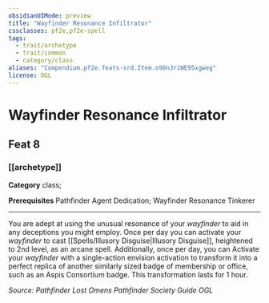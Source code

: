 ```yaml
---
obsidianUIMode: preview
title: "Wayfinder Resonance Infiltrator"
cssclasses: pf2e,pf2e-spell
tags:
  - trait/archetype
  - trait/common
  - category/class
aliases: "Compendium.pf2e.feats-srd.Item.o98nJriWE95xgweg"
license: OGL
---
```

# Wayfinder Resonance Infiltrator
## Feat 8
### [[archetype]]

**Category** class; 



**Prerequisites** Pathfinder Agent Dedication; Wayfinder Resonance Tinkerer
* * *
You are adept at using the unusual resonance of your _wayfinder_ to aid in any deceptions you might employ. Once per day you can activate your _wayfinder_ to cast [[Spells/Illusory Disguise|Illusory Disguise]], heightened to 2nd level, as an arcane spell. Additionally, once per day, you can Activate your _wayfinder_ with a single-action envision activation to transform it into a perfect replica of another similarly sized badge of membership or office, such as an Aspis Consortium badge. This transformation lasts for 1 hour.

*Source: Pathfinder Lost Omens Pathfinder Society Guide*
*OGL*